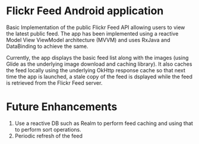 # Flickr Feed Android application

Basic Implementation of the public Flickr Feed API allowing users to view the latest public feed. The app has been implemented using a reactive Model View ViewModel architecture (MVVM) and uses RxJava and DataBinding to achieve the same.

Currently, the app displays the basic feed list along with the images (using Glide as the underlying image download and caching library). It also caches the feed locally using the underlying OkHttp response cache so that next time the app is launched, a stale copy of the feed is dsplayed while the feed is retrieved from the Flickr Feed server.

# Future Enhancements
1. Use a reactive DB such as Realm to perform feed caching and using that to perform sort operations.
2. Periodic refresh of the feed
